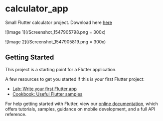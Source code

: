 # calculator_app

Small Flutter calculator project.
Download here [here](https://yadi.sk/d/mWu13aZWXcwsRw)

![Image 1](/Screenshot_1547905798.png = 300x)

![Image 2](/Screenshot_1547905819.png = 300x)

## Getting Started

This project is a starting point for a Flutter application.

A few resources to get you started if this is your first Flutter project:

- [Lab: Write your first Flutter app](https://flutter.io/docs/get-started/codelab)
- [Cookbook: Useful Flutter samples](https://flutter.io/docs/cookbook)

For help getting started with Flutter, view our 
[online documentation](https://flutter.io/docs), which offers tutorials, 
samples, guidance on mobile development, and a full API reference.
